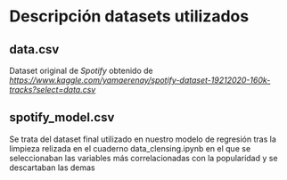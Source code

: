 # Descripción datasets utilizados

## data.csv

Dataset original de *Spotify* obtenido de *https://www.kaggle.com/yamaerenay/spotify-dataset-19212020-160k-tracks?select=data.csv*

## spotify_model.csv 
Se trata del dataset final utilizado en nuestro modelo de regresión tras la limpieza relizada en el cuaderno data_clensing.ipynb en el que se seleccionaban las variables más correlacionadas con la popularidad y se descartaban las demas

